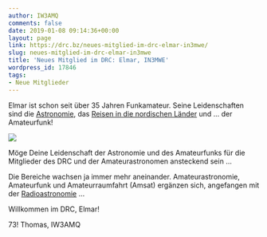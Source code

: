 ```yaml
---
author: IW3AMQ
comments: false
date: 2019-01-08 09:14:36+00:00
layout: page
link: https://drc.bz/neues-mitglied-im-drc-elmar-in3mwe/
slug: neues-mitglied-im-drc-elmar-in3mwe
title: 'Neues Mitglied im DRC: Elmar, IN3MWE'
wordpress_id: 17846
tags:
- Neue Mitglieder
---
```


Elmar ist schon seit über 35 Jahren Funkamateur. Seine Leidenschaften sind die [Astronomie](http://www.maxvalier.org), das [Reisen in die nordischen Länder](https://www.sunshine.it/montagstreff-mit-elmar-weiss-durch-lappland-audio/) und ... der Amateurfunk!

![](https://drc.bz/wp-content/uploads/2019/01/aurora-borealis-1-300x195.jpg)

Möge Deine Leidenschaft der Astronomie und des Amateurfunks für die Mitglieder des DRC und der Amateurastronomen ansteckend sein ...

Die Bereiche wachsen ja immer mehr aneinander. Amateurastronomie, Amateurfunk und Amateurraumfahrt (Amsat) ergänzen sich, angefangen mit der [Radioastronomie](http://www.mehner.info/amateurfunk-und-astronomie/) ...

Willkommen im DRC, Elmar!

73! Thomas, IW3AMQ
